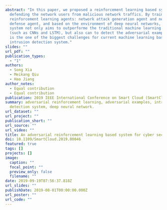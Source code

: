 ```yaml
---
abstract: "In this paper, we proposed a reinforcement learning based system for
  defending the network users from malicious network traffics. By training two
  reinforcement learning agents: network attack generation agent and network
  defense agent, and based on the environment of deep neural networks, this
  system not only aims to outperforme the traditional machine learning algorithm
  (such as CNNs and LSTM), but also can to detect the adversarial example, which
  is the one of the biggest challenges for current machine learning based
  intrusion detection system."
slides: ""
url_pdf: ""
publication_types:
  - "1"
authors:
  - Song Xia
  - Meikang Qiu
  - Hao Jiang
author_notes:
  - Equal contribution
  - Equal contribution
publication: 2019 IEEE International Conference on Smart Cloud (SmartCloud)
summary: adversarial reinforcement learning, adversarial examples, intrusion
  detection system, deep neural network.
url_dataset: ""
url_project: ""
publication_short: ""
url_source: ""
url_video: ""
title: An adversarial reinforcement learning based system for cyber security
doi: 10.1109/SmartCloud.2019.00046
featured: true
tags: []
projects: []
image:
  caption: ""
  focal_point: ""
  preview_only: false
  filename: ""
date: 2019-09-19T07:56:37.818Z
url_slides: ""
publishDate: 2019-08-01T00:00:00.000Z
url_poster: ""
url_code: ""
---
```

